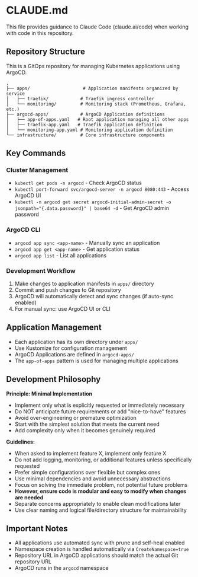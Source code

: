 # CLAUDE.md

This file provides guidance to Claude Code (claude.ai/code) when working with code in this repository.

## Repository Structure

This is a GitOps repository for managing Kubernetes applications using ArgoCD.

```
.
├── apps/                    # Application manifests organized by service
│   ├── traefik/            # Traefik ingress controller
│   └── monitoring/         # Monitoring stack (Prometheus, Grafana, etc.)
├── argocd-apps/            # ArgoCD Application definitions
│   ├── app-of-apps.yaml   # Root application managing all other apps
│   ├── traefik-app.yaml   # Traefik application definition
│   └── monitoring-app.yaml # Monitoring application definition
└── infrastructure/         # Core infrastructure components
```

## Key Commands

### Cluster Management
- `kubectl get pods -n argocd` - Check ArgoCD status
- `kubectl port-forward svc/argocd-server -n argocd 8080:443` - Access ArgoCD UI
- `kubectl -n argocd get secret argocd-initial-admin-secret -o jsonpath="{.data.password}" | base64 -d` - Get ArgoCD admin password

### ArgoCD CLI
- `argocd app sync <app-name>` - Manually sync an application
- `argocd app get <app-name>` - Get application status
- `argocd app list` - List all applications

### Development Workflow
1. Make changes to application manifests in `apps/` directory
2. Commit and push changes to Git repository
3. ArgoCD will automatically detect and sync changes (if auto-sync enabled)
4. For manual sync: use ArgoCD UI or CLI

## Application Management

- Each application has its own directory under `apps/`
- Use Kustomize for configuration management
- ArgoCD Applications are defined in `argocd-apps/`
- The `app-of-apps` pattern is used for managing multiple applications

## Development Philosophy

**Principle: Minimal Implementation**
- Implement only what is explicitly requested or immediately necessary
- Do NOT anticipate future requirements or add "nice-to-have" features
- Avoid over-engineering or premature optimization
- Start with the simplest solution that meets the current need
- Add complexity only when it becomes genuinely required

**Guidelines:**
- When asked to implement feature X, implement only feature X
- Do not add logging, monitoring, or additional features unless specifically requested
- Prefer simple configurations over flexible but complex ones
- Use minimal dependencies and avoid unnecessary abstractions
- Focus on solving the immediate problem, not potential future problems
- **However, ensure code is modular and easy to modify when changes are needed**
- Separate concerns appropriately to enable clean modifications later
- Use clear naming and logical file/directory structure for maintainability

## Important Notes

- All applications use automated sync with prune and self-heal enabled
- Namespace creation is handled automatically via `CreateNamespace=true`
- Repository URL in ArgoCD applications should match the actual Git repository URL
- ArgoCD runs in the `argocd` namespace